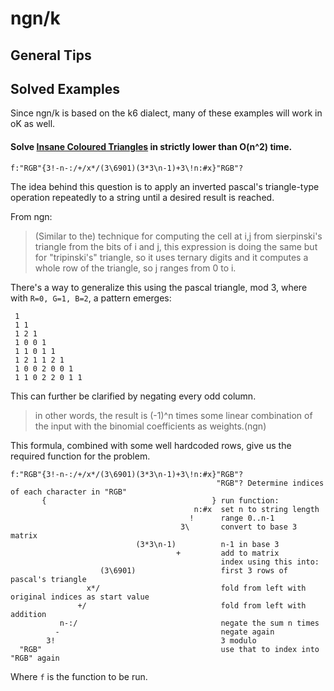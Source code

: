 # ngn/k

## General Tips

## Solved Examples
Since ngn/k is based on the k6 dialect, many of these examples will work in oK as well.


#### Solve [Insane Coloured Triangles](https://www.codewars.com/kata/5a331ea7ee1aae8f24000175) in strictly lower than O(n^2) time.

`f:"RGB"{3!-n-:/+/x*/(3\6901)(3*3\n-1)+3\!n:#x}"RGB"?`

The idea behind this question is to apply an inverted pascal's triangle-type operation repeatedly to a string until a desired result is reached.

From ngn:

> (Similar to the) technique for computing the cell at i,j from sierpinski's triangle from the bits of i and j, this expression is doing the same but for "tripinski's" triangle, so it uses ternary digits and it computes a whole row of the triangle, so j ranges from 0 to i.

There's a way to generalize this using the pascal triangle, mod 3, where with `R=0, G=1, B=2`, a pattern emerges:

```
 1
 1 1
 1 2 1
 1 0 0 1
 1 1 0 1 1
 1 2 1 1 2 1
 1 0 0 2 0 0 1
 1 1 0 2 2 0 1 1
```

This can further be clarified by negating every odd column.

> in other words, the result is (-1)^n times some linear combination of the input with the binomial coefficients as weights.(ngn)

This formula, combined with some well hardcoded rows, give us the required function for the problem.

```
f:"RGB"{3!-n-:/+/x*/(3\6901)(3*3\n-1)+3\!n:#x}"RGB"?
                                              "RGB"? Determine indices of each character in "RGB"                                                     
       {                                     } run function:
                                         n:#x  set n to string length
                                        !      range 0..n-1
                                      3\       convert to base 3 matrix
                            (3*3\n-1)          n-1 in base 3
                                     +         add to matrix
                                               index using this into:
                    (3\6901)                   first 3 rows of pascal's triangle
                 x*/                           fold from left with original indices as start value
               +/                              fold from left with addition
           n-:/                                negate the sum n times
          -                                    negate again
        3!                                     3 modulo
  "RGB"                                        use that to index into "RGB" again 
```

Where `f` is the function to be run.
